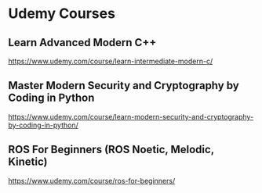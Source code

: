 # Udemy Courses

## Learn Advanced Modern C++
https://www.udemy.com/course/learn-intermediate-modern-c/

## Master Modern Security and Cryptography by Coding in Python
https://www.udemy.com/course/learn-modern-security-and-cryptography-by-coding-in-python/

## ROS For Beginners (ROS Noetic, Melodic, Kinetic)
https://www.udemy.com/course/ros-for-beginners/
